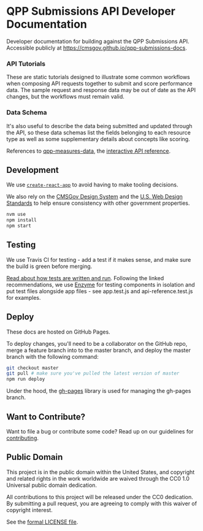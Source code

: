 # QPP Submissions API Developer Documentation

Developer documentation for building against the QPP Submissions API. Accessible publicly at https://cmsgov.github.io/qpp-submissions-docs.

### API Tutorials

These are static tutorials designed to illustrate some common workflows when composing API requests together to submit and score performance data. The sample request and response data may be out of date as the API changes, but the workflows must remain valid.

### Data Schema

It's also useful to describe the data being submitted and updated through the API, so these data schemas list the fields belonging to each resource type as well as some supplementary details about concepts like scoring.

References to [qpp-measures-data](https://github.com/CMSgov/qpp-measures-data), the [interactive API reference](https://preview.qpp.cms.gov/api/submissions/public/docs/).

## Development

We use [`create-react-app`](https://github.com/facebookincubator/create-react-app) to avoid having to make tooling decisions.

We also rely on the [CMSGov Design System](https://github.com/CMSgov/design-system) and the [U.S. Web Design Standards](https://standards.usa.gov/) to help ensure consistency with other government properties.

```bash
nvm use
npm install
npm start
```


## Testing

We use Travis CI for testing - add a test if it makes sense, and make sure the build is green before merging.

[Read about how tests are written and run](https://github.com/facebookincubator/create-react-app/blob/master/packages/react-scripts/template/README.md#running-tests). Following the linked recommendations, we use [Enzyme](http://airbnb.io/enzyme/) for testing components in isolation and put test files alongside app files - see app.test.js and api-reference.test.js for examples.

## Deploy

These docs are hosted on GitHub Pages.

To deploy changes, you'll need to be a collaborator on the GitHub repo, merge a feature branch into to the master branch, and deploy the master branch with the following command:

```bash
git checkout master
git pull # make sure you've pulled the latest version of master
npm run deploy
```

Under the hood, the [gh-pages](https://github.com/tschaub/gh-pages) library is used for managing the gh-pages branch.



## Want to Contribute?

Want to file a bug or contribute some code? Read up on our guidelines for [contributing].

[contributing]: /.github/CONTRIBUTING.md

## Public Domain
This project is in the public domain within the United States, and copyright and related rights in the work worldwide are waived
through the CC0 1.0 Universal public domain dedication.		

All contributions to this project will be released under the CC0 dedication. By submitting a pull request, you are agreeing to
comply with this waiver of copyright interest.		

See the [formal LICENSE file](/LICENSE).

